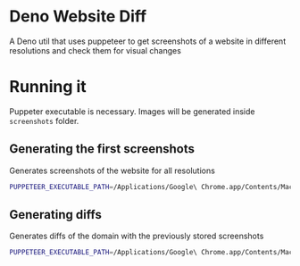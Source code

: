 # Deno Website Diff

A Deno util that uses puppeteer to get screenshots of a website in different resolutions and check them for visual changes

# Running it

Puppeter executable is necessary. Images will be generated inside `screenshots` folder.

## Generating the first screenshots

Generates screenshots of the website for all resolutions

```bash
PUPPETEER_EXECUTABLE_PATH=/Applications/Google\ Chrome.app/Contents/MacOS/Google\ Chrome deno run --allow-read --allow-write --allow-net --allow-env --allow-run --unstable mod.ts https://mywebsite.com
```

## Generating diffs

Generates diffs of the domain with the previously stored screenshots

```bash
PUPPETEER_EXECUTABLE_PATH=/Applications/Google\ Chrome.app/Contents/MacOS/Google\ Chrome deno run --allow-read --allow-write --allow-net --allow-env --allow-run --unstable mod.ts https://mywebsite.com --diff
```
